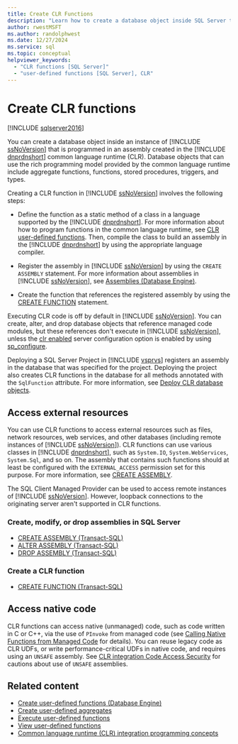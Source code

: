```yaml
---
title: Create CLR Functions
description: "Learn how to create a database object inside SQL Server that is programmed in the .NET Framework common language runtime (CLR)."
author: rwestMSFT
ms.author: randolphwest
ms.date: 12/27/2024
ms.service: sql
ms.topic: conceptual
helpviewer_keywords:
  - "CLR functions [SQL Server]"
  - "user-defined functions [SQL Server], CLR"
---
```

# Create CLR functions

[!INCLUDE [sqlserver2016](../../includes/applies-to-version/sqlserver2016.md)]

You can create a database object inside an instance of [!INCLUDE [ssNoVersion](../../includes/ssnoversion-md.md)] that is programmed in an assembly created in the [!INCLUDE [dnprdnshort](../../includes/dnprdnshort-md.md)] common language runtime (CLR). Database objects that can use the rich programming model provided by the common language runtime include aggregate functions, functions, stored procedures, triggers, and types.

Creating a CLR function in [!INCLUDE [ssNoVersion](../../includes/ssnoversion-md.md)] involves the following steps:

- Define the function as a static method of a class in a language supported by the [!INCLUDE [dnprdnshort](../../includes/dnprdnshort-md.md)]. For more information about how to program functions in the common language runtime, see [CLR user-defined functions](../clr-integration-database-objects-user-defined-functions/clr-user-defined-functions.md). Then, compile the class to build an assembly in the [!INCLUDE [dnprdnshort](../../includes/dnprdnshort-md.md)] by using the appropriate language compiler.

- Register the assembly in [!INCLUDE [ssNoVersion](../../includes/ssnoversion-md.md)] by using the `CREATE ASSEMBLY` statement. For more information about assemblies in [!INCLUDE [ssNoVersion](../../includes/ssnoversion-md.md)], see [Assemblies (Database Engine)](../clr-integration/assemblies-database-engine.md).

- Create the function that references the registered assembly by using the [CREATE FUNCTION](../../t-sql/statements/create-function-transact-sql.md) statement.

Executing CLR code is off by default in [!INCLUDE [ssNoVersion](../../includes/ssnoversion-md.md)]. You can create, alter, and drop database objects that reference managed code modules, but these references don't execute in [!INCLUDE [ssNoVersion](../../includes/ssnoversion-md.md)], unless the [clr enabled](../../database-engine/configure-windows/clr-enabled-server-configuration-option.md) server configuration option is enabled by using [sp_configure](../system-stored-procedures/sp-configure-transact-sql.md).

Deploying a SQL Server Project in [!INCLUDE [vsprvs](../../includes/vsprvs-md.md)] registers an assembly in the database that was specified for the project. Deploying the project also creates CLR functions in the database for all methods annotated with the `SqlFunction` attribute. For more information, see [Deploy CLR database objects](../clr-integration/deploying-clr-database-objects.md).

## Access external resources

You can use CLR functions to access external resources such as files, network resources, web services, and other databases (including remote instances of [!INCLUDE [ssNoVersion](../../includes/ssnoversion-md.md)]). CLR functions can use various classes in [!INCLUDE [dnprdnshort](../../includes/dnprdnshort-md.md)], such as `System.IO`, `System.WebServices`, `System.Sql`, and so on. The assembly that contains such functions should at least be configured with the `EXTERNAL_ACCESS` permission set for this purpose. For more information, see [CREATE ASSEMBLY](../../t-sql/statements/create-assembly-transact-sql.md).

The SQL Client Managed Provider can be used to access remote instances of [!INCLUDE [ssNoVersion](../../includes/ssnoversion-md.md)]. However, loopback connections to the originating server aren't supported in CLR functions.

### Create, modify, or drop assemblies in SQL Server

- [CREATE ASSEMBLY (Transact-SQL)](../../t-sql/statements/create-assembly-transact-sql.md)
- [ALTER ASSEMBLY (Transact-SQL)](../../t-sql/statements/alter-assembly-transact-sql.md)
- [DROP ASSEMBLY (Transact-SQL)](../../t-sql/statements/drop-assembly-transact-sql.md)

### Create a CLR function

- [CREATE FUNCTION (Transact-SQL)](../../t-sql/statements/create-function-transact-sql.md)

## Access native code

CLR functions can access native (unmanaged) code, such as code written in C or C++, via the use of `PInvoke` from managed code (see [Calling Native Functions from Managed Code](/cpp/dotnet/calling-native-functions-from-managed-code) for details). You can reuse legacy code as CLR UDFs, or write performance-critical UDFs in native code, and requires using an `UNSAFE` assembly. See [CLR integration Code Access Security](../clr-integration/security/clr-integration-code-access-security.md) for cautions about use of `UNSAFE` assemblies.

## Related content

- [Create user-defined functions (Database Engine)](create-user-defined-functions-database-engine.md)
- [Create user-defined aggregates](create-user-defined-aggregates.md)
- [Execute user-defined functions](execute-user-defined-functions.md)
- [View user-defined functions](view-user-defined-functions.md)
- [Common language runtime (CLR) integration programming concepts](../clr-integration/common-language-runtime-clr-integration-programming-concepts.md)
